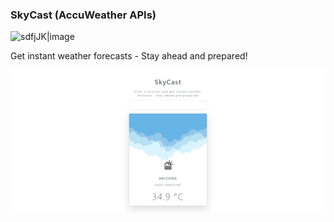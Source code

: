 ### SkyCast (AccuWeather APIs)

![sdfjJK|image](https://img.shields.io/badge/Vercel-000000?style=for-the-badge&logo=vercel&logoColor=white)

Get instant weather forecasts - Stay ahead and prepared!


![sreenshot](img/skycast.png)
